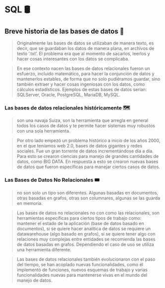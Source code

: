 # SQL  🛢️

## Breve historia de las bases de datos 🧭

>Originalmente las bases de datos se utilizaban de manera texto, es decir, que se guardaban los datos de manera plana, en archivos de texto ‘.txt’. El problema era que al momento de sacarlos, leerlos y hacer cosas interesantes con los datos se complicaba.

>En ese contexto nacen las bases de datos relacionales fueron un esfuerzo, incluido matemático, para hacer la conjunción de datos y mantenerlos estables, de forma que no solo pudiéramos guardar, sino también extraer y hacer cosas ingeniosas con los datos, como cálculos estadísticos. Ejemplos de estas bases de datos serían: SQLServer, Oracle, PostgreSQL, MariaDB, MySQL.

### Las bases de datos relacionales históricamente  🗺️

> son una navaja Suiza, son la herramienta que arregla en general todos los casos de datos y te permite hacer sistemas muy robustos con una sola herramienta.

>Por otro lado empezó un problema histórico a inicio de los años 2000, en el que teníamos web 2.0, bases de datos gigantes y redes sociales. Fue un gran torrente de datos incrementándose día a día. Para esto se crearon ciencias para manejo de grandes cantidades de datos, como BIG DATA. En respuesta a esto se crearon nuevas bases de datos que fueron específicas para manejar ciertos casos de datos.

### Las Bases de Datos No Relacionales 🎟️

> no son solo un tipo son diferentes. Algunas basadas en documentos, otras basadas en grafos, otras son columnares, algunas se las guarda en memoria.

>Las bases de datos no relacionales no con como las relacionales, son herramientas específicas para ciertos tipos de trabajo como: mantener el estado de la aplicación (base de datos basado en documentos), si se quiere hacer analítica de datos se requiere un datawarehouse (algo basado en grafos), si se quiere tener algo con relaciones muy complejas entre entidades se recomienda las bases de datos basadas en grafos. Dependiendo el caso de uso se utiliza una herramienta diferente.

>Las bases de datos relacionales también evolucionaron con el paso del tiempo, se han acoplado nuevas funcionalidades, como él implementó de funciones, nuevos esquemas de trabajo y varias funcionalidades nuevas para mantenerse vivas en el mundo del manejo de datos.

